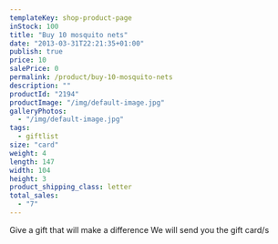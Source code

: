 ```yaml
---
templateKey: shop-product-page
inStock: 100
title: "Buy 10 mosquito nets"
date: "2013-03-31T22:21:35+01:00"
publish: true
price: 10
salePrice: 0
permalink: /product/buy-10-mosquito-nets
description: ""
productId: "2194"
productImage: "/img/default-image.jpg"
galleryPhotos:
  - "/img/default-image.jpg"
tags:
  - giftlist
size: "card"
weight: 4
length: 147
width: 104
height: 3
product_shipping_class: letter
total_sales:
  - "7"
---
```


Give a gift that will make a difference We will send you the gift card/s
